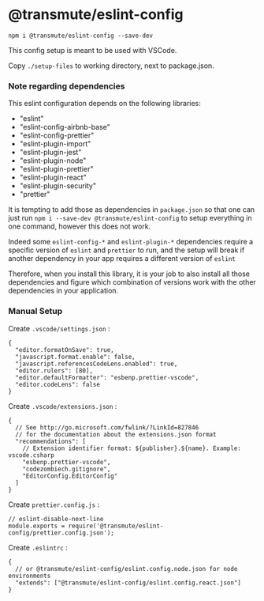 # @transmute/eslint-config

```
npm i @transmute/eslint-config --save-dev
```

This config setup is meant to be used with VSCode.

Copy `./setup-files` to working directory, next to package.json.

### Note regarding dependencies

This eslint configuration depends on the following libraries:
- "eslint"
- "eslint-config-airbnb-base"
- "eslint-config-prettier"
- "eslint-plugin-import"
- "eslint-plugin-jest"
- "eslint-plugin-node"
- "eslint-plugin-prettier"
- "eslint-plugin-react"
- "eslint-plugin-security"
- "prettier"

It is tempting to add those as dependencies in `package.json` so that one can just run `npm i --save-dev @transmute/eslint-config` to setup everything in one command, however this does not work.

Indeed some `eslint-config-*` and `eslint-plugin-*` dependencies require a specific version of `eslint` and `prettier` to run, and the setup will break if another dependency in your app requires a different version of `eslint`

Therefore, when you install this library, it is your job to also install all those dependencies and figure which combination of versions work with the other dependencies in your application.

### Manual Setup

Create `.vscode/settings.json` :

```
{
  "editor.formatOnSave": true,
  "javascript.format.enable": false,
  "javascript.referencesCodeLens.enabled": true,
  "editor.rulers": [80],
  "editor.defaultFormatter": "esbenp.prettier-vscode",
  "editor.codeLens": false
}

```

Create `.vscode/extensions.json` :

```
{
  // See http://go.microsoft.com/fwlink/?LinkId=827846
  // for the documentation about the extensions.json format
  "recommendations": [
    // Extension identifier format: ${publisher}.${name}. Example: vscode.csharp
    "esbenp.prettier-vscode",
    "codezombiech.gitignore",
    "EditorConfig.EditorConfig"
  ]
}
```

Create `prettier.config.js` :

```
// eslint-disable-next-line
module.exports = require('@transmute/eslint-config/prettier.config.json');
```

Create `.eslintrc` :

```
{
  // or @transmute/eslint-config/eslint.config.node.json for node environments
  "extends": ["@transmute/eslint-config/eslint.config.react.json"]
}
```
